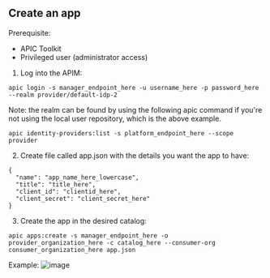 ## Create an app

Prerequisite:  
- APIC Toolkit  
- Privileged user (administrator access)  
  
  
1. Log into the APIM:  
  ```  
  apic login -s manager_endpoint_here -u username_here -p password_here --realm provider/default-idp-2  
  ```  
Note: the realm can be found by using the following apic command if you're not using the local user repository, which is the above example.  
  ```  
  apic identity-providers:list -s platform_endpoint_here --scope provider  
  ```  


2. Create file called app.json with the details you want the app to have:  
```
{
  "name": "app_name_here_lowercase",
  "title": "title_here",
  "client_id": "clientid_here", 
  "client_secret": "client_secret_here"
}
```  

3. Create the app in the desired catalog:  
```
apic apps:create -s manager_endpoint_here -o provider_organization_here -c catalog_here --consumer-org consumer_organization_here app.json  
```  
Example:
![image](https://user-images.githubusercontent.com/66093865/184047882-2d07acad-3ca8-435e-8e16-f3cc8ac5914c.png)  
  

